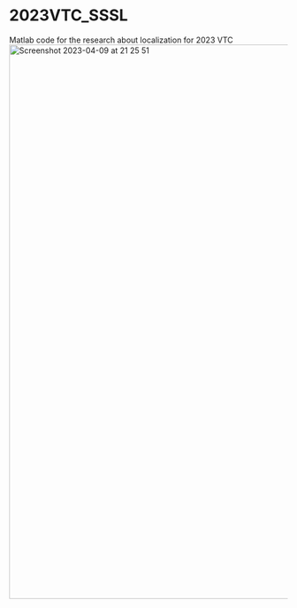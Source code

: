 # 2023VTC_SSSL
Matlab code for the research about localization for 2023 VTC
<img width="1002" alt="Screenshot 2023-04-09 at 21 25 51" src="https://user-images.githubusercontent.com/105303435/230807429-439dbff1-fdd6-492c-9383-26aeddde85f5.png">

